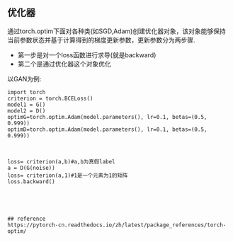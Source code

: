 ## 优化器
通过torch.optim下面对各种类(如SGD,Adam)创建优化器对象，该对象能够保持当前参数状态并基于计算得到的梯度更新参数，更新参数分为两步骤.

- 第一步是对一个loss函数进行求导(就是backward)
- 第二个是通过优化器这个对象优化

以GAN为例:
```
import torch
criterion = torch.BCELoss()
model1 = G()
model2 = D()
optimG=torch.optim.Adam(model.parameters(), lr=0.1, betas=(0.5, 0.999))
optimD=torch.optim.Adam(model.parameters(), lr=0.1, betas=(0.5, 0.999))



loss= criterion(a,b)#a,b为真假label
a = D(G(noise))
loss= criterion(a,1)#1是一个元素为1的矩阵
loss.backward()
```

```




## reference
https://pytorch-cn.readthedocs.io/zh/latest/package_references/torch-optim/

